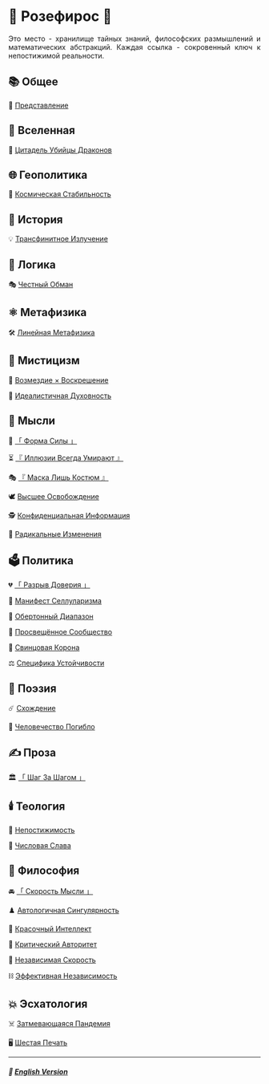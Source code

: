 # 🌹 Розефирос 🌹
<p align="justify">Это место - хранилище тайных знаний, философских размышлений и математических абстракций. Каждая ссылка - сокровенный ключ к непостижимой реальности.</p>

## 📚 Общее
🥀 [Представление](introduction-2.md)
## 🌌 Вселенная
🐉 [Цитадель Убийцы Драконов](dragon_citadel-2.md)
## 🌐 Геополитика
🌌 [Космическая Стабильность](stability-2.md)
## 🏺 История
💡 [Трансфинитное Излучение](radiation-2.md)
## 🦉 Логика
🎭 [Честный Обман](deception-2.md)
## ⚛️ Метафизика
🛠️ [Линейная Метафизика](linearity-2.md)
## 🔮 Мистицизм
🧙 [Возмездие × Воскрешение](coronzon-2.md)

🔮 [Идеалистичная Духовность](mirage-2.md)
## 💭 Мысли
👊 [「 Форма Силы 」](shape_of_force-2.md)

⏳ [『 Иллюзии Всегда Умирают 』](illusions-2.md)

🎭 [『 Маска Лишь Костюм 』](illusions-2.md)

🕊️ [Высшее Освобождение](liberation-2.md)

🕵️ [Конфиденциальная Информация](confidential-2.md)

🦸 [Радикальные Изменения](true_heroism-2.md)
## 🗳️ Политика
💔 [「 Разрыв Доверия 」](gap_of_trust-2.md)

🦠 [Манифест Селлуларизма](cellularism-2.md)

🏬 [Обертонный Диапазон](overtone_range-2.md)

🌾 [Просвещённое Сообщество](communalism.md)

👑 [Свинцовая Корона](leadcrown-2.md)

⚖️ [Специфика Устойчивости](specificity-stability-2.md)
## 📝 Поэзия
☄️ [Схождение](convergence-2.md)

🥀 [Человечество Погибло](perished_humanity-2.md)
## ✍️ Проза
🏛️ [「 Шаг За Шагом 」](step_by_step-2.md)
## 🕯️ Теология
🔮 [Непостижимость](incomprehensibility-2.md)

🧮 [Числовая Слава](numericalglory-2.md)
## 🗿 Философия
🚘️ [「 Скорость Мысли 」](speed_of_thought-2.md)

♟️ [Автологичная Сингулярность](autologous-2.md)

🎨 [Красочный Интеллект](colorful-2.md)

📖 [Критический Авторитет](criticism-2.md)

🏃 [Независимая Скорость](acceleration-2.md)

⛓️ [Эффективная Независимость](independence-2.md)
## 💥 Эсхатология
☠️ [Затмевающаяся Пандемия](redplague-2.md)

🖥️ [Шестая Печать](sixth_seal-2.md)

***

##### 🗽 [English Version](index.md)
